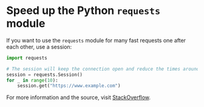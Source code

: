 # Speed up the Python `requests` module

If you want to use the `requests` module for many fast requests one after each other, use a session:

```python
import requests

# The session will keep the connection open and reduce the times around 15x
session = requests.Session()
for _ in range(10):
    session.get("https://www.example.com")
```

For more information and the source,
visit [StackOverflow](https://stackoverflow.com/questions/62599036/python-requests-is-slow-and-takes-very-long-to-complete-http-or-https-request). 
